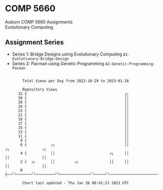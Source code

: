 # COMP 5660
Auburn COMP 5660 Assignments  
Evolutionary Computing

## Assignment Series
- Series 1: Bridge Designs using Evolutionary Computing `A1-Evolutionary-Bridge-Design`
- Series 2: Pacman using Genetic Programming `A2-Genetic-Programming-Pacman`

```

        Total Views per Day from 2022-10-29 to 2023-01-26

        Repository Views
      32 ┼                                             ╭╮
      30 ┤                                             ││
      28 ┤                                             ││
      26 ┤                                             ││
      23 ┤                                             ││
      21 ┤                                             ││
      19 ┤                                             ││
      17 ┤                                             ││
      15 ┤                                             ││
      13 ┤                                             ││
      11 ┤                                             ││
       9 ┤                                             ││
       6 ┤           ╭╮                                ││                      ╭╮               ╭╮
       4 ┤           ││                         ╭╮     ││                      ││               ││
       2 ┤  ╭╮       ││         ╭╮              ││     ││                      ││               ││
       0 ┼──╯╰───────╯╰─────────╯╰──────────────╯╰─────╯╰──────────────────────╯╰───────────────╯╰─

        Chart last updated - Thu Jan 26 00:41:23 2023 UTC
        
```
